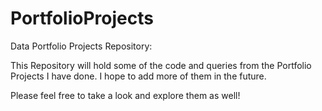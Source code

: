 # PortfolioProjects

Data Portfolio Projects Repository:

This Repository will hold some of the code and queries from the Portfolio Projects I have done. I hope to add more of them in the future. 

Please feel free to take a look and explore them as well! 


